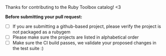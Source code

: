 Thanks for contributing to the Ruby Toolbox catalog! <3

**Before submitting your pull request:**

- [ ] If you are submitting a github-based project, please verify the project is not packaged as a rubygem
- [ ] Please make sure the projects are listed in alphabetical order
- [ ] Make sure the CI build passes, we validate your proposed changes in the test suite :)
